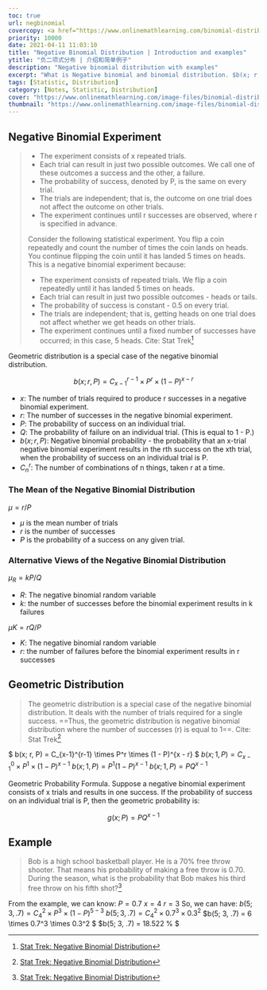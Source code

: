 ```yaml
---
toc: true
url: negbinomial
covercopy: <a href="https://www.onlinemathlearning.com/binomial-distribution.html">© onlinemathlearning.com</a>
priority: 10000
date: 2021-04-11 11:03:10
title: "Negative Binomial Distribution | Introduction and examples"
ytitle: "负二项式分布 | 介绍和简单例子"
description: "Negative binomial distribution with examples"
excerpt: "What is Negative binomial and binomial distribution. $b(x; r, P) = C_{x-1}^{r-1} \times P^r \times (1 - P)^{x - r}$"
tags: [Statistic, Distribution]
category: [Notes, Statistic, Distribution]
cover: "https://www.onlinemathlearning.com/image-files/binomial-distribution-formula.png"
thumbnail: "https://www.onlinemathlearning.com/image-files/binomial-distribution-formula.png"
---
```


## Negative Binomial Experiment

>- The experiment consists of x repeated trials.
>- Each trial can result in just two possible outcomes. We call one of these outcomes a success and the other, a failure.
>- The probability of success, denoted by P, is the same on every trial.
>- The trials are independent; that is, the outcome on one trial does not affect the outcome on other trials.
>- The experiment continues until r successes are observed, where r is specified in advance.
>
> Consider the following statistical experiment. You flip a coin repeatedly and count the number of times the coin lands on heads. You continue flipping the coin until it has landed 5 times on heads. This is a negative binomial experiment because:
>
>- The experiment consists of repeated trials. We flip a coin repeatedly until it has landed 5 times on heads.
>- Each trial can result in just two possible outcomes - heads or tails.
> - The probability of success is constant - 0.5 on every trial.
> - The trials are independent; that is, getting heads on one trial does not affect whether we get heads on other trials.
> - The experiment continues until a fixed number of successes have occurred; in this case, 5 heads.
> Cite: Stat Trek[^Stat_Trek_nb]

Geometric distribution is a special case of the negative binomial distribution.

$$
b(x; r, P) = C_{x-1}^{r-1} \times P^r \times (1 - P)^{x - r}
$$

- $x$: The number of trials required to produce r successes in a negative binomial experiment.
- $r$: The number of successes in the negative binomial experiment.
- $P$: The probability of success on an individual trial.
- $Q$: The probability of failure on an individual trial. (This is equal to 1 - P.)
- $b(x; r, P)$: Negative binomial probability - the probability that an x-trial negative binomial experiment results in the rth success on the xth trial, when the probability of success on an individual trial is P.
- $C_n^r$: The number of combinations of n things, taken r at a time.

### The Mean of the Negative Binomial Distribution

$μ = r / P$

- $μ$ is the mean number of trials
- $r$ is the number of successes
- $P$ is the probability of a success on any given trial.


### Alternative Views of the Negative Binomial Distribution

$μ_ R = kP/Q$

- $R$: The negative binomial random variable
- $k$: the number of successes before the binomial experiment results in k failures

$μK = rQ/P$

- $K$: The negative binomial random variable
- $r$: the number of failures before the binomial experiment results in r successes

## Geometric Distribution

> The geometric distribution is a special case of the negative binomial distribution. It deals with the number of trials required for a single success. ==Thus, the geometric distribution is negative binomial distribution where the number of successes (r) is equal to 1==.
> Cite: Stat Trek[^Stat_Trek_nb]

$
b(x; r, P) = C_{x-1}^{r-1} \times P^r \times (1 - P)^{x - r}
$
$b(x; 1, P) = C_{x-1}^{0} \times P^1 \times (1 - P)^{x - 1}$
$b(x; 1, P) = P^1  (1 - P)^{x - 1}$
$b(x; 1, P) = P  Q^{x - 1}$


Geometric Probability Formula. Suppose a negative binomial experiment consists of x trials and results in one success. If the probability of success on an individual trial is P, then the geometric probability is:

$$
g(x; P) = P  Q^ {x - 1}
$$


## Example

> Bob is a high school basketball player. He is a 70% free throw shooter. That means his probability of making a free throw is 0.70. During the season, what is the probability that Bob makes his third free throw on his fifth shot?[^Stat_Trek_nb]

From the example, we can know:
$P = 0.7$
$x = 4$
$r = 3$
So, we can have:
$b(5; 3, .7) = C_{4}^{2} \times P^3 \times (1 - P)^{5-3}$
$b(5; 3, .7) = C_{4}^{2} \times 0.7^3 \times 0.3^2$
$b(5; 3, .7) = 6 \times 0.7^3 \times 0.3^2  $
$b(5; 3, .7) = 18.522 \% $











[^Stat_Trek_nb]: [Stat Trek: Negative Binomial Distribution](https://stattrek.com/probability-distributions/negative-binomial.aspx?tutorial=AP)
